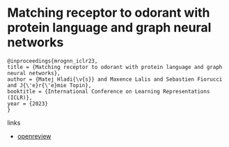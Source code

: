 # Matching receptor to odorant with protein language and graph neural networks

```
@inproceedings{mrognn_iclr23,
title = {Matching receptor to odorant with protein language and graph neural networks},
author = {Matej Hladi{\v{s}} and Maxence Lalis and Sebastien Fiorucci and J{\'e}r{\'e}mie Topin},
booktitle = {International Conference on Learning Representations (ICLR)},
year = {2023}
}
```

links
- [openreview](https://openreview.net/forum?id=q9VherQJd8_)
